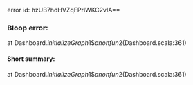 error id: hzUB7hdHVZqFPrlWKC2vIA==
### Bloop error:

at Dashboard$.initializeGraph$1$$anonfun$2(Dashboard.scala:361)
#### Short summary: 

at Dashboard$.initializeGraph$1$$anonfun$2(Dashboard.scala:361)